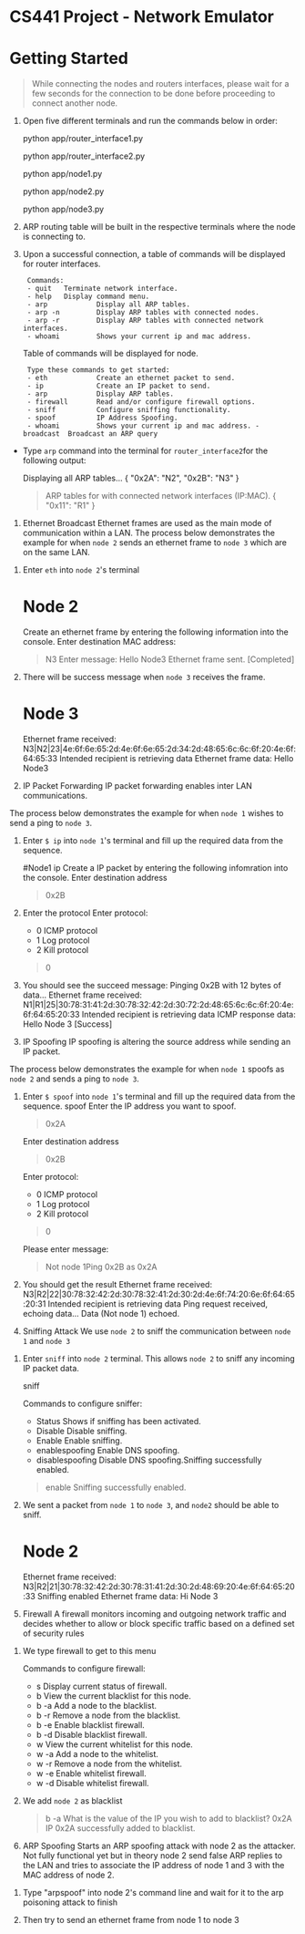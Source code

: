 # CS441 Project - Network Emulator

# Getting Started 
> While connecting the nodes and routers interfaces, please wait for a few seconds for the connection to be done before proceeding to connect another node.

1. Open five different terminals and run the commands below in order:  

    python app/router_interface1.py

    python app/router_interface2.py

    python app/node1.py

    python app/node2.py

    python app/node3.py



2. ARP routing table will be built in the respective terminals where the node is connecting to.

3. Upon a successful connection, a table of commands will be displayed for router interfaces.
 
        Commands:
        - quit   Terminate network interface.
        - help   Display command menu.
        - arp            Display all ARP tables.
        - arp -n         Display ARP tables with connected nodes.
        - arp -r         Display ARP tables with connected network interfaces.
        - whoami         Shows your current ip and mac address.

    Table of commands will be displayed for node.
    
        Type these commands to get started:
        - eth            Create an ethernet packet to send.
        - ip             Create an IP packet to send.
        - arp            Display ARP tables.
        - firewall       Read and/or configure firewall options.
        - sniff          Configure sniffing functionality.
        - spoof          IP Address Spoofing.
        - whoami         Shows your current ip and mac address. - broadcast  Broadcast an ARP query




* Type `arp` command into the terminal for `router_interface2`for the following output:

    Displaying all ARP tables...
    {
        "0x2A": "N2",
        "0x2B": "N3"
    }
    > ARP tables for with connected network interfaces (IP:MAC).
    {
        "0x11": "R1"
    }



1) Ethernet Broadcast
Ethernet frames are used as the main mode of communication within a LAN. 
The process below demonstrates the example for when `node 2` sends an ethernet frame to `node 3` which are on the same LAN.

1. Enter `eth` into `node 2`'s terminal 

    # Node 2

    Create an ethernet frame by entering the following information into the console.
    Enter destination MAC address:
    > N3
    Enter message:
    > Hello Node3
    Ethernet frame sent. [Completed]



2. There will be success message when `node 3` receives the frame.

    # Node 3

    Ethernet frame received: N3|N2|23|4e:6f:6e:65:2d:4e:6f:6e:65:2d:34:2d:48:65:6c:6c:6f:20:4e:6f:64:65:33
    Intended recipient is retrieving data
    Ethernet frame data: Hello Node3


2) IP Packet Forwarding
IP packet forwarding enables inter LAN communications. 

The process below demonstrates the example for when `node 1` wishes to send a ping to `node 3`.

1. Enter `$ ip` into `node 1`'s terminal and fill up the required data from the sequence.

    #Node1
    ip
    Create a IP packet by entering the following infomration into the console.
    Enter destination address
    > 0x2B

2. Enter the protocol
    Enter protocol:
    - 0      ICMP protocol
    - 1      Log protocol
    - 2      Kill protocol
    > 0

3. You should see the succeed message:
    Pinging 0x2B with 12 bytes of data...
    Ethernet frame received: N1|R1|25|30:78:31:41:2d:30:78:32:42:2d:30:72:2d:48:65:6c:6c:6f:20:4e:6f:64:65:20:33
    Intended recipient is retrieving data
    ICMP response data: Hello Node 3 [Success]


3) IP Spoofing
IP spoofing is altering the source address while sending an IP packet.

The process below demonstrates the example for when `node 1` spoofs as `node 2` and sends a ping to `node 3`.

1. Enter `$ spoof` into `node 1`'s terminal and fill up the required data from the sequence.
    spoof
    Enter the IP address you want to spoof.
    > 0x2A

    Enter destination address
    > 0x2B

    Enter protocol:
    - 0      ICMP protocol
    - 1      Log protocol
    - 2      Kill protocol
    > 0

    Please enter message:
    > Not node 1Ping 0x2B as 0x2A


2. You should get the result
    Ethernet frame received: N3|R2|22|30:78:32:42:2d:30:78:32:41:2d:30:2d:4e:6f:74:20:6e:6f:64:65:20:31
    Intended recipient is retrieving data
    Ping request received, echoing data...
    Data (Not node 1) echoed.

4) Sniffing Attack
We use `node 2` to sniff the communication between `node 1` and `node 3` 

1. Enter `sniff` into `node 2` terminal. This allows `node 2` to sniff any incoming IP packet data.

    sniff

    Commands to configure sniffer:
    - Status                 Shows if sniffing has been activated.
    - Disable                Disable sniffing.
    - Enable                 Enable sniffing.
    - enablespoofing         Enable DNS spoofing.
    - disablespoofing        Disable DNS spoofing.Sniffing successfully enabled.

    > enable
    Sniffing successfully enabled.


2. We sent a packet from `node 1` to `node 3`, and `node2` should be able to sniff.
    # Node 2

    Ethernet frame received: N3|R2|21|30:78:32:42:2d:30:78:31:41:2d:30:2d:48:69:20:4e:6f:64:65:20:33
    Sniffing enabled
    Ethernet frame data: Hi Node 3


5) Firewall
A firewall monitors incoming and outgoing network traffic and decides whether to allow or block specific traffic based on a defined set of security rules

1. We type firewall to get to this menu

    Commands to configure firewall:
    - s              Display current status of firewall.
    - b              View the current blacklist for this node.
    - b -a           Add a node to the blacklist.
    - b -r           Remove a node from the blacklist.
    - b -e           Enable blacklist firewall.
    - b -d           Disable blacklist firewall.
    - w              View the current whitelist for this node.
    - w -a           Add a node to the whitelist.
    - w -r           Remove a node from the whitelist.
    - w -e           Enable whitelist firewall.
    - w -d           Disable whitelist firewall.

2. We add `node 2` as blacklist
    > b -a
    What is the value of the IP you wish to add to blacklist?
    > 0x2A
    IP 0x2A successfully added to blacklist.

6) ARP Spoofing
Starts an ARP spoofing attack with node 2 as the attacker. Not fully functional yet but in theory node 2 send false ARP replies to the LAN and tries to associate the IP address of node 1 and 3 with the MAC address of node 2.

1. Type "arpspoof" into node 2's command line and wait for it to the arp poisoning attack to finish

2. Then try to send an ethernet frame from node 1 to node 3